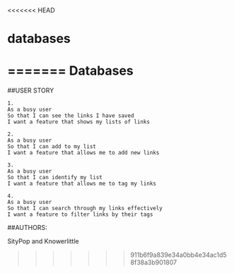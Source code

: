 <<<<<<< HEAD
# databases
=======
Databases
===

##USER STORY
```
1.
As a busy user
So that I can see the links I have saved
I want a feature that shows my lists of links

2.
As a busy user
So that I can add to my list
I want a feature that allows me to add new links

3.
As a busy user
So that I can identify my list
I want a feature that allows me to tag my links

4.
As a busy user
So that I can search through my links effectively
I want a feature to filter links by their tags

```

##AUTHORS:

SityPop and Knowerlittle
>>>>>>> 911b6f9a839e34a0bb4e34ac1d58f38a3b901807
